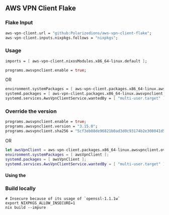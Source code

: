 ## AWS VPN Client Flake

### Flake Input
```nix
aws-vpn-client.url = "github:Polarizedions/aws-vpn-client-flake";
aws-vpn-client.inputs.nixpkgs.follows = "nixpkgs";
```
### Usage
```nix
imports = [ aws-vpn-client.nixosModules.x86_64-linux.default ];

programs.awsvpnclient.enable = true;
```

OR

```nix
environment.systemPackages = [ aws-vpn-client.packages.x86_64-linux.awsvpnclient ];
systemd.packages = [ aws-vpn-client.packages.x86_64-linux.awsvpnclient ];
systemd.services.AwsVpnClientService.wantedBy = [ "multi-user.target" ];
```

### Override the version

```nix
programs.awsvpnclient.enable = true;
programs.awsvpnclient.version = "3.15.0";
programs.awsvpnclient.sha256 = "5cf3eb08de96821b0ad3d0c93174b2e308041d5490a3edb772dfd89a6d89d012";
```

OR 


```nix
let awsVpnClient = aws-vpn-client.packages.x86_64-linux.awsvpnclient.overrideVersion {version = "3.15.0"; sha256 = "5cf3eb08de96821b0ad3d0c93174b2e308041d5490a3edb772dfd89a6d89d012"; };
environment.systemPackages = [ awsVpnClient ];
systemd.packages = [ awsVpnClient ];
systemd.services.AwsVpnClientService.wantedBy = [ "multi-user.target" ];
```

#### Using the 

### Build locally
```shell
# Insecure because of its usage of `openssl-1.1.1w`
export NIXPKGS_ALLOW_INSECURE=1
nix build --impure
```
